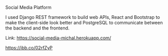 
Social Media Platform

I used Django REST framework to build web APIs, React and Bootstrap to make the client-side look better and PostgreSQL to communicate between the backend and the frontend.

Link: https://social-media-michal.herokuapp.com/


https://ibb.co/02rfZyP
